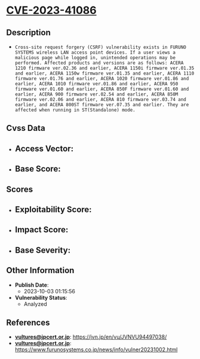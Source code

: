 
# [CVE-2023-41086](https://jvn.jp/en/vu/JVNVU94497038/)

## Description

- `Cross-site request forgery (CSRF) vulnerability exists in FURUNO SYSTEMS wireless LAN access point devices. If a user views a malicious page while logged in, unintended operations may be performed. Affected products and versions are as follows: ACERA 1210 firmware ver.02.36 and earlier, ACERA 1150i firmware ver.01.35 and earlier, ACERA 1150w firmware ver.01.35 and earlier, ACERA 1110 firmware ver.01.76 and earlier, ACERA 1020 firmware ver.01.86 and earlier, ACERA 1010 firmware ver.01.86 and earlier, ACERA 950 firmware ver.01.60 and earlier, ACERA 850F firmware ver.01.60 and earlier, ACERA 900 firmware ver.02.54 and earlier, ACERA 850M firmware ver.02.06 and earlier, ACERA 810 firmware ver.03.74 and earlier, and ACERA 800ST firmware ver.07.35 and earlier. They are affected when running in ST(Standalone) mode.`

## Cvss Data

- **Access Vector**:
  - 
- **Base Score**:
  - 

## Scores

- **Exploitability Score**:
  - 
- **Impact Score**:
  - 
- **Base Severity**:
  - 

## Other Information

- **Publish Date**:
  - 2023-10-03 01:15:56
- **Vulnerability Status**:
  - Analyzed

## References

- **vultures@jpcert.or.jp**: https://jvn.jp/en/vu/JVNVU94497038/
- **vultures@jpcert.or.jp**: https://www.furunosystems.co.jp/news/info/vulner20231002.html
